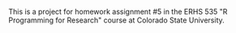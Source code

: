 This is a project for homework assignment #5 in the ERHS 535 "R Programming for Research" course at Colorado State University.
